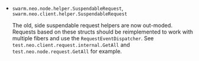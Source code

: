 * `swarm.neo.node.helper.SuspendableRequest`,
  `swarm.neo.client.helper.SuspendableRequest`

  The old, side suspendable request helpers are now out-moded. Requests based
  on these structs should be reimplemented to work with multiple fibers and use
  the `RequestEventDispatcher`. See `test.neo.client.request.internal.GetAll`
  and `test.neo.node.request.GetAll` for example.

